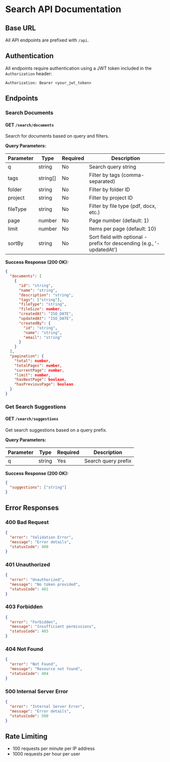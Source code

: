 # Search API Documentation

## Base URL
All API endpoints are prefixed with `/api`.

## Authentication
All endpoints require authentication using a JWT token included in the `Authorization` header:

```
Authorization: Bearer <your_jwt_token>
```

## Endpoints

### Search Documents

#### GET `/search/documents`

Search for documents based on query and filters.

**Query Parameters:**

| Parameter | Type | Required | Description |
|-----------|------|----------|-------------|
| q | string | No | Search query string |
| tags | string[] | No | Filter by tags (comma-separated) |
| folder | string | No | Filter by folder ID |
| project | string | No | Filter by project ID |
| fileType | string | No | Filter by file type (pdf, docx, etc.) |
| page | number | No | Page number (default: 1) |
| limit | number | No | Items per page (default: 10) |
| sortBy | string | No | Sort field with optional - prefix for descending (e.g., '-updatedAt') |

**Success Response (200 OK):**

```json
{
  "documents": [
    {
      "id": "string",
      "name": "string",
      "description": "string",
      "tags": ["string"],
      "fileType": "string",
      "fileSize": number,
      "createdAt": "ISO_DATE",
      "updatedAt": "ISO_DATE",
      "createdBy": {
        "id": "string",
        "name": "string",
        "email": "string"
      }
    }
  ],
  "pagination": {
    "total": number,
    "totalPages": number,
    "currentPage": number,
    "limit": number,
    "hasNextPage": boolean,
    "hasPreviousPage": boolean
  }
}
```

### Get Search Suggestions

#### GET `/search/suggestions`

Get search suggestions based on a query prefix.

**Query Parameters:**

| Parameter | Type | Required | Description |
|-----------|------|----------|-------------|
| q | string | Yes | Search query prefix |

**Success Response (200 OK):**

```json
{
  "suggestions": ["string"]
}
```

## Error Responses

### 400 Bad Request
```json
{
  "error": "Validation Error",
  "message": "Error details",
  "statusCode": 400
}
```

### 401 Unauthorized
```json
{
  "error": "Unauthorized",
  "message": "No token provided",
  "statusCode": 401
}
```

### 403 Forbidden
```json
{
  "error": "Forbidden",
  "message": "Insufficient permissions",
  "statusCode": 403
}
```

### 404 Not Found
```json
{
  "error": "Not Found",
  "message": "Resource not found",
  "statusCode": 404
}
```

### 500 Internal Server Error
```json
{
  "error": "Internal Server Error",
  "message": "Error details",
  "statusCode": 500
}
```

## Rate Limiting
- 100 requests per minute per IP address
- 1000 requests per hour per user
